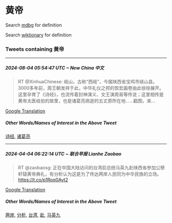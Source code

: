# 黄帝

Search [mdbg](https://www.mdbg.net/chinese/dictionary?page=worddict&wdrst=0&wdqb=黄帝) for definition

Search [wiktionary](https://en.wiktionary.org/wiki/黄帝) for definition

### Tweets containing 黄帝

___
##### 2024-08-04 05:54:47 UTC ~ New China 中文
> RT @XinhuaChinese: 岐山，古称“西岐”，今属陕西省宝鸡市岐山县。3000多年前，周王朝发祥于此，中华礼仪之邦的恢宏画卷由此徐徐展开。这里孕育了《诗经》，也流传着封神演义、文王演周易等传说；这里相传是黄帝太医岐伯的故里，也是诸葛亮病逝的五丈原所在地……戳图，来…

[Google Translation](https://translate.google.com/?hi=en&tab=TT&sl=zh-CN&tl=en&op=translate&text=RT+%40XinhuaChinese%3A+%E5%B2%90%E5%B1%B1%EF%BC%8C%E5%8F%A4%E7%A7%B0%E2%80%9C%E8%A5%BF%E5%B2%90%E2%80%9D%EF%BC%8C%E4%BB%8A%E5%B1%9E%E9%99%95%E8%A5%BF%E7%9C%81%E5%AE%9D%E9%B8%A1%E5%B8%82%E5%B2%90%E5%B1%B1%E5%8E%BF%E3%80%823000%E5%A4%9A%E5%B9%B4%E5%89%8D%EF%BC%8C%E5%91%A8%E7%8E%8B%E6%9C%9D%E5%8F%91%E7%A5%A5%E4%BA%8E%E6%AD%A4%EF%BC%8C%E4%B8%AD%E5%8D%8E%E7%A4%BC%E4%BB%AA%E4%B9%8B%E9%82%A6%E7%9A%84%E6%81%A2%E5%AE%8F%E7%94%BB%E5%8D%B7%E7%94%B1%E6%AD%A4%E5%BE%90%E5%BE%90%E5%B1%95%E5%BC%80%E3%80%82%E8%BF%99%E9%87%8C%E5%AD%95%E8%82%B2%E4%BA%86%E3%80%8A%E8%AF%97%E7%BB%8F%E3%80%8B%EF%BC%8C%E4%B9%9F%E6%B5%81%E4%BC%A0%E7%9D%80%E5%B0%81%E7%A5%9E%E6%BC%94%E4%B9%89%E3%80%81%E6%96%87%E7%8E%8B%E6%BC%94%E5%91%A8%E6%98%93%E7%AD%89%E4%BC%A0%E8%AF%B4%EF%BC%9B%E8%BF%99%E9%87%8C%E7%9B%B8%E4%BC%A0%E6%98%AF%E9%BB%84%E5%B8%9D%E5%A4%AA%E5%8C%BB%E5%B2%90%E4%BC%AF%E7%9A%84%E6%95%85%E9%87%8C%EF%BC%8C%E4%B9%9F%E6%98%AF%E8%AF%B8%E8%91%9B%E4%BA%AE%E7%97%85%E9%80%9D%E7%9A%84%E4%BA%94%E4%B8%88%E5%8E%9F%E6%89%80%E5%9C%A8%E5%9C%B0%E2%80%A6%E2%80%A6%E6%88%B3%E5%9B%BE%EF%BC%8C%E6%9D%A5%E2%80%A6)
##### Other Words/Names of Interest in the Above Tweet
[诗经](诗经.md), [诸葛亮](诸葛亮.md)
___
##### 2024-04-04 06:22:14 UTC ~ 联合早报 Lianhe Zaobao
> RT @zaobaosg: 正在中国大陆访问的台湾前总统马英九赴陕西省参加公祭轩辕黄帝典礼，有分析认为这是为了传达两岸人民同为中华民族的立场。https://t.co/p1Roq0Ayt2

[Google Translation](https://translate.google.com/?hi=en&tab=TT&sl=zh-CN&tl=en&op=translate&text=RT+%40zaobaosg%3A+%E6%AD%A3%E5%9C%A8%E4%B8%AD%E5%9B%BD%E5%A4%A7%E9%99%86%E8%AE%BF%E9%97%AE%E7%9A%84%E5%8F%B0%E6%B9%BE%E5%89%8D%E6%80%BB%E7%BB%9F%E9%A9%AC%E8%8B%B1%E4%B9%9D%E8%B5%B4%E9%99%95%E8%A5%BF%E7%9C%81%E5%8F%82%E5%8A%A0%E5%85%AC%E7%A5%AD%E8%BD%A9%E8%BE%95%E9%BB%84%E5%B8%9D%E5%85%B8%E7%A4%BC%EF%BC%8C%E6%9C%89%E5%88%86%E6%9E%90%E8%AE%A4%E4%B8%BA%E8%BF%99%E6%98%AF%E4%B8%BA%E4%BA%86%E4%BC%A0%E8%BE%BE%E4%B8%A4%E5%B2%B8%E4%BA%BA%E6%B0%91%E5%90%8C%E4%B8%BA%E4%B8%AD%E5%8D%8E%E6%B0%91%E6%97%8F%E7%9A%84%E7%AB%8B%E5%9C%BA%E3%80%82https%3A%2F%2Ft.co%2Fp1Roq0Ayt2)
##### Other Words/Names of Interest in the Above Tweet
[两岸](两岸.md), [分析](分析.md), [台湾](台湾.md), [赴](赴.md), [马英九](马英九.md)
